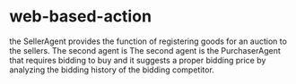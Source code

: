 # web-based-action
the SellerAgent provides the function of registering goods for an auction to 
the sellers. The second agent is The second agent is the PurchaserAgent that requires bidding to buy and it suggests a 
proper bidding price by analyzing the bidding 
history of the bidding competitor.
